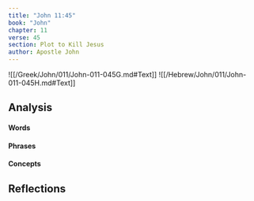 ```yaml
---
title: "John 11:45"
book: "John"
chapter: 11
verse: 45
section: Plot to Kill Jesus
author: Apostle John
---
```

![[/Greek/John/011/John-011-045G.md#Text]]
![[/Hebrew/John/011/John-011-045H.md#Text]]

## Analysis

#### Words

#### Phrases

#### Concepts

## Reflections
